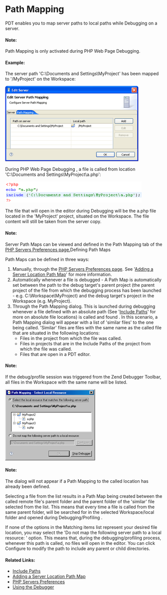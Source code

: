 # Path Mapping

<!--context:path_mapping-->

PDT enables you to map server paths to local paths while Debugging on a server.

<!--note-start-->

#### Note:

Path Mapping is only activated during PHP Web Page Debugging.

<!--note-end-->

#### Example:

The server path 'C:\Documents and Settings\MyProject' has been mapped to '/MyProject' on the Workspace:

![Path Mapping Server Settings](images/path_mapping_dialog_pdt.png "Path Mapping Server Settings")

During PHP Web Page Debugging , a file is called from location 'C:\Documents and Settings\MyProject\a.php':

![path_map_example.png](images/path_map_example.png "path_map_example.png")

The file that will open in the editor during Debugging will be the a.php file located in the 'MyProject' project, situated on the Workspace. The file content will still be taken from the server copy.

<!--note-start-->

#### Note:

Server Path Maps can be viewed and defined in the Path Mapping tab of the [PHP Servers Preferences page.](../032-reference/032-preferences/080-php_servers.md)Defining Path Maps

<!--note-end-->

Path Maps can be defined in three ways:

 1. Manually, through the [PHP Servers Preferences page](../032-reference/032-preferences/080-php_servers.md). See '[Adding a Server Location Path Map](../024-tasks/184-adding_a_server_path_map.md)' for more information.
 2. Automatically whenever a file is debugged - A Path Map is automatically set between the path to the debug target's parent project (the parent project of the file from which the debugging process has been launched - e.g. C:\Workspace\MyProject) and the debug target's project in the Workspace (e.g. MyProject).
 3. Through the Path Mapping dialog. This is launched during debugging whenever a file defined with an absolute path (See '[Include Paths](144-include_paths.md)' for more on absolute file locations) is called and found .  In this scenario, a Path Mapping dialog will appear with a list of 'similar files' to the one being called.  'Similar' files are files with the same name as the called file that are situated in the following locations:
    * Files in the project from which the file was called.
    * Files in projects that are in the Include Paths of the project from which the file was called.
    * Files that are open in a PDT editor.

<!--note-start-->

#### Note:

If the debug/profile session was triggered from the Zend Debugger Toolbar, all files in the Workspace with the same name will be listed.

<!--note-end-->

![Path Mapping file options Dialog](images/path_mapping_options_pdt.png "Path Mapping file options Dialog")

<!--note-start-->

#### Note:

The dialog will not appear if a Path Mapping to the called location has already been defined.

<!--note-end-->

Selecting a file from the list results in a Path Map being created between the called remote file's parent folder and the parent folder of the 'similar' file selected from the list. This means that every time a file is called from the same parent folder, will be searched for in the selected Workspace/local folder and opened during Debugging/Profiling .

If none of the options in the Matching items list represent your desired file location, you may select the 'Do not map the following server path to a local resource: ' option. This means that, during the debugging/profiling process, whenever this path is called, no files will open in the editor.  You can click Configure to modify the path to include any parent or child directories.

<!--links-start-->

#### Related Links:

 * [Include Paths](../024-tasks/168-adding_elements_to_a_project_s_include_path.md)
 * [Adding a Server Location Path Map](../024-tasks/184-adding_a_server_path_map.md)
 * [PHP Servers Preferences](../032-reference/032-preferences/080-php_servers.md)
 * [Using the Debugger](../024-tasks/152-debugging/000-index.md)
 
<!--links-end-->

